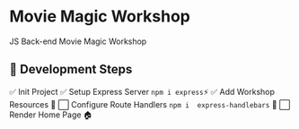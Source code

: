 # Movie Magic Workshop
JS Back-end Movie Magic Workshop


## 🚀 Development Steps

✅ Init Project
✅ Setup Express Server `npm i express`⚡
✅ Add Workshop Resources 📂
⬜ Configure Route Handlers `npm i  express-handlebars` 🔧
⬜ Render Home Page 🏠